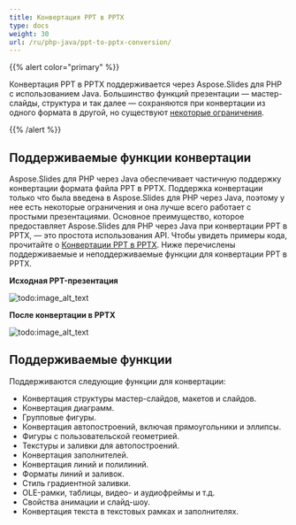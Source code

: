 ```yaml
---
title: Конвертация PPT в PPTX
type: docs
weight: 30
url: /ru/php-java/ppt-to-pptx-conversion/
---
```


{{% alert color="primary" %}} 

Конвертация PPT в PPTX поддерживается через Aspose.Slides для PHP с использованием Java. Большинство функций презентации — мастер-слайды, структура и так далее — сохраняются при конвертации из одного формата в другой, но существуют [некоторые ограничения](/slides/ru/php-java/ppt-to-pptx-conversion/).

{{% /alert %}} 
## **Поддерживаемые функции конвертации**
Aspose.Slides для PHP через Java обеспечивает частичную поддержку конвертации формата файла PPT в PPTX. Поддержка конвертации только что была введена в Aspose.Slides для PHP через Java, поэтому у нее есть некоторые ограничения и она лучше всего работает с простыми презентациями. Основное преимущество, которое предоставляет Aspose.Slides для PHP через Java при конвертации PPT в PPTX, — это простота использования API. Чтобы увидеть примеры кода, прочитайте о [Конвертации PPT в PPTX](). Ниже перечислены поддерживаемые и неподдерживаемые функции для конвертации PPT в PPTX.


**Исходная PPT-презентация**

![todo:image_alt_text](ppt-to-pptx-conversion_1.png)



**После конвертации в PPTX**

![todo:image_alt_text](ppt-to-pptx-conversion_2.png)



## **Поддерживаемые функции**
Поддерживаются следующие функции для конвертации:

- Конвертация структуры мастер-слайдов, макетов и слайдов.
- Конвертация диаграмм.
- Групповые фигуры.
- Конвертация автопостроений, включая прямоугольники и эллипсы. 
- Фигуры с пользовательской геометрией.
- Текстуры и заливки для автопостроений.
- Конвертация заполнителей.
- Конвертация линий и полилиний.
- Форматы линий и заливок.
- Стиль градиентной заливки.
- OLE-рамки, таблицы, видео- и аудиофреймы и т.д.
- Свойства анимации и слайд-шоу.
- Конвертация текста в текстовых рамках и заполнителях.